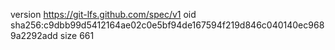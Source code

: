 version https://git-lfs.github.com/spec/v1
oid sha256:c9dbb99d5412164ae02c0e5bf94de167594f219d846c040140ec9689a2292add
size 661
